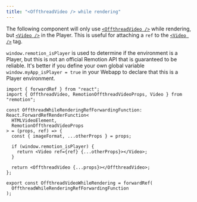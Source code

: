 ```yaml
---
title: "<OffthreadVideo /> while rendering"
---
```


The following component will only use [`<OffthreadVideo />`](/docs/offthreadvideo) while rendering, but [`<Video />`](/docs/video) in the Player.
This is useful for attaching a `ref` to the [`<Video />`](/docs/video) tag.

`window.remotion_isPlayer` is used to determine if the environment is a Player, but this is not an official Remotion API that is guaranteed to be reliable. It's better if you define your own global variable `window.myApp_isPlayer = true` in your Webapp to declare that this is a Player environment.

```tsx twoslash
import { forwardRef } from "react";
import { OffthreadVideo, RemotionOffthreadVideoProps, Video } from "remotion";

const OffthreadWhileRenderingRefForwardingFunction: React.ForwardRefRenderFunction<
  HTMLVideoElement,
  RemotionOffthreadVideoProps
> = (props, ref) => {
  const { imageFormat, ...otherProps } = props;

  if (window.remotion_isPlayer) {
    return <Video ref={ref} {...otherProps}></Video>;
  }

  return <OffthreadVideo {...props}></OffthreadVideo>;
};

export const OffthreadVideoWhileRendering = forwardRef(
  OffthreadWhileRenderingRefForwardingFunction
);
```
